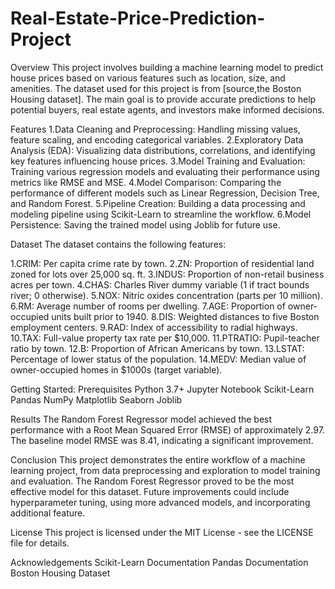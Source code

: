 # Real-Estate-Price-Prediction-Project
Overview
This project involves building a machine learning model to predict house prices based on various features such as location, size, and amenities. The dataset used for this project is from [source,the Boston Housing dataset]. The main goal is to provide accurate predictions to help potential buyers, real estate agents, and investors make informed decisions.

Features
     1.Data Cleaning and Preprocessing: Handling missing values, feature scaling, and encoding categorical variables.
     2.Exploratory Data Analysis (EDA): Visualizing data distributions, correlations, and identifying key features influencing house prices.
     3.Model Training and Evaluation: Training various regression models and evaluating their performance using metrics like RMSE and MSE.
     4.Model Comparison: Comparing the performance of different models such as Linear Regression, Decision Tree, and Random Forest.
     5.Pipeline Creation: Building a data processing and modeling pipeline using Scikit-Learn to streamline the workflow.
     6.Model Persistence: Saving the trained model using Joblib for future use.

     
Dataset
The dataset contains the following features:

   1.CRIM: Per capita crime rate by town.
   2.ZN: Proportion of residential land zoned for lots over 25,000 sq. ft.
   3.INDUS: Proportion of non-retail business acres per town.
   4.CHAS: Charles River dummy variable (1 if tract bounds river; 0 otherwise).
   5.NOX: Nitric oxides concentration (parts per 10 million).
   6.RM: Average number of rooms per dwelling.
   7.AGE: Proportion of owner-occupied units built prior to 1940.
   8.DIS: Weighted distances to five Boston employment centers.
   9.RAD: Index of accessibility to radial highways.
   10.TAX: Full-value property tax rate per $10,000.
   11.PTRATIO: Pupil-teacher ratio by town.
   12.B: Proportion of African Americans by town.
   13.LSTAT: Percentage of lower status of the population.
   14.MEDV: Median value of owner-occupied homes in $1000s (target variable).
   
Getting Started:
    Prerequisites
    Python 3.7+
    Jupyter Notebook
    Scikit-Learn
    Pandas
    NumPy
    Matplotlib
    Seaborn
    Joblib

Results
The Random Forest Regressor model achieved the best performance with a Root Mean Squared Error (RMSE) of approximately 2.97. The baseline model RMSE was 8.41, indicating a significant improvement.


Conclusion
This project demonstrates the entire workflow of a machine learning project, from data preprocessing and exploration to model training and evaluation. The Random Forest Regressor proved to be the most effective model for this dataset. Future improvements could include hyperparameter tuning, using more advanced models, and incorporating additional feature.

License
This project is licensed under the MIT License - see the LICENSE file for details.

Acknowledgements
  Scikit-Learn Documentation
  Pandas Documentation
  Boston Housing Dataset
